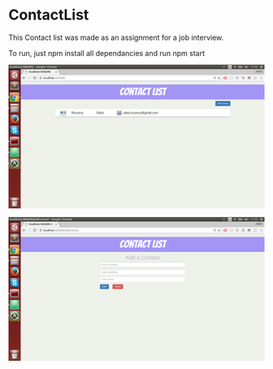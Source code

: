 # ContactList

This Contact list was made as an assignment for a job interview. 

To run,  just npm install all dependancies and run npm start

![](/screen-shots/singleContact.png?raw=true "A single contact on the list")

![](/screen-shots/AddContact.png?raw=true "Adding a new contact")
